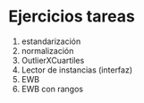 # Ejercicios tareas

1. estandarización
2. normalización
3. OutlierXCuartiles
4. Lector de instancias (interfaz)
5. EWB
6. EWB con rangos